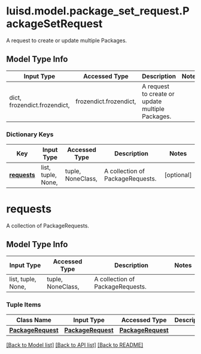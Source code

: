 # luisd.model.package_set_request.PackageSetRequest

A request to create or update multiple Packages.

## Model Type Info
Input Type | Accessed Type | Description | Notes
------------ | ------------- | ------------- | -------------
dict, frozendict.frozendict,  | frozendict.frozendict,  | A request to create or update multiple Packages. | 

### Dictionary Keys
Key | Input Type | Accessed Type | Description | Notes
------------ | ------------- | ------------- | ------------- | -------------
**[requests](#requests)** | list, tuple, None,  | tuple, NoneClass,  | A collection of PackageRequests. | [optional] 

# requests

A collection of PackageRequests.

## Model Type Info
Input Type | Accessed Type | Description | Notes
------------ | ------------- | ------------- | -------------
list, tuple, None,  | tuple, NoneClass,  | A collection of PackageRequests. | 

### Tuple Items
Class Name | Input Type | Accessed Type | Description | Notes
------------- | ------------- | ------------- | ------------- | -------------
[**PackageRequest**](PackageRequest.md) | [**PackageRequest**](PackageRequest.md) | [**PackageRequest**](PackageRequest.md) |  | 

[[Back to Model list]](../../README.md#documentation-for-models) [[Back to API list]](../../README.md#documentation-for-api-endpoints) [[Back to README]](../../README.md)

